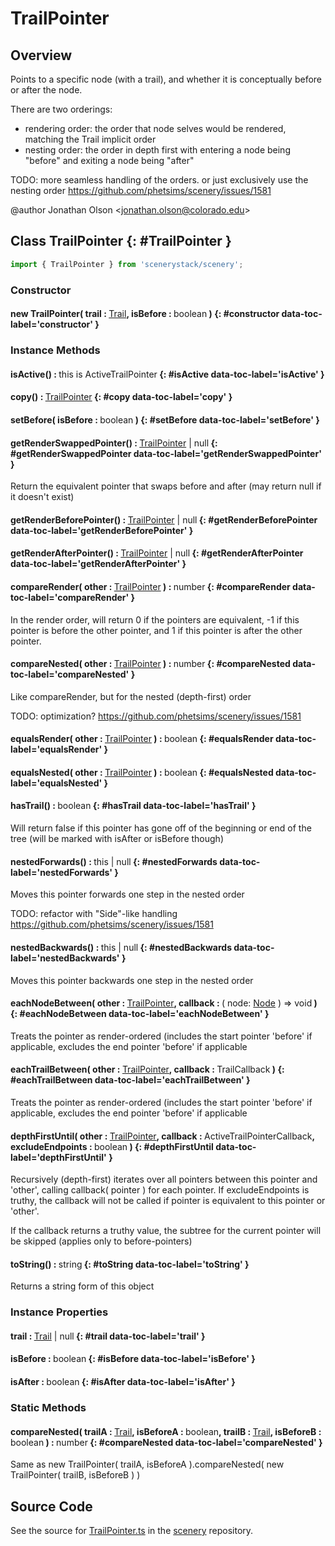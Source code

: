 # TrailPointer

## Overview

Points to a specific node (with a trail), and whether it is conceptually before or after the node.

There are two orderings:
- rendering order: the order that node selves would be rendered, matching the Trail implicit order
- nesting order:   the order in depth first with entering a node being "before" and exiting a node being "after"

TODO: more seamless handling of the orders. or just exclusively use the nesting order https://github.com/phetsims/scenery/issues/1581

@author Jonathan Olson &lt;jonathan.olson@colorado.edu&gt;

## Class TrailPointer {: #TrailPointer }


```js
import { TrailPointer } from 'scenerystack/scenery';
```
### Constructor

#### new TrailPointer( trail : <span style="font-weight: 400;">[Trail](../scenery/Trail.md)</span>, isBefore : <span style="font-weight: 400;"><span style="color: hsla(calc(var(--md-hue) + 180deg),80%,40%,1);">boolean</span></span> ) {: #constructor data-toc-label='constructor' }

### Instance Methods

#### isActive() : <span style="font-weight: 400;"><span style="color: hsla(calc(var(--md-hue) + 180deg),80%,40%,1);">this</span> is ActiveTrailPointer</span> {: #isActive data-toc-label='isActive' }

#### copy() : <span style="font-weight: 400;">[TrailPointer](../scenery/TrailPointer.md)</span> {: #copy data-toc-label='copy' }

#### setBefore( isBefore : <span style="font-weight: 400;"><span style="color: hsla(calc(var(--md-hue) + 180deg),80%,40%,1);">boolean</span></span> ) {: #setBefore data-toc-label='setBefore' }

#### getRenderSwappedPointer() : <span style="font-weight: 400;">[TrailPointer](../scenery/TrailPointer.md) | <span style="color: hsla(calc(var(--md-hue) + 180deg),80%,40%,1);">null</span></span> {: #getRenderSwappedPointer data-toc-label='getRenderSwappedPointer' }

Return the equivalent pointer that swaps before and after (may return null if it doesn't exist)

#### getRenderBeforePointer() : <span style="font-weight: 400;">[TrailPointer](../scenery/TrailPointer.md) | <span style="color: hsla(calc(var(--md-hue) + 180deg),80%,40%,1);">null</span></span> {: #getRenderBeforePointer data-toc-label='getRenderBeforePointer' }

#### getRenderAfterPointer() : <span style="font-weight: 400;">[TrailPointer](../scenery/TrailPointer.md) | <span style="color: hsla(calc(var(--md-hue) + 180deg),80%,40%,1);">null</span></span> {: #getRenderAfterPointer data-toc-label='getRenderAfterPointer' }

#### compareRender( other : <span style="font-weight: 400;">[TrailPointer](../scenery/TrailPointer.md)</span> ) : <span style="font-weight: 400;"><span style="color: hsla(calc(var(--md-hue) + 180deg),80%,40%,1);">number</span></span> {: #compareRender data-toc-label='compareRender' }

In the render order, will return 0 if the pointers are equivalent, -1 if this pointer is before the
other pointer, and 1 if this pointer is after the other pointer.

#### compareNested( other : <span style="font-weight: 400;">[TrailPointer](../scenery/TrailPointer.md)</span> ) : <span style="font-weight: 400;"><span style="color: hsla(calc(var(--md-hue) + 180deg),80%,40%,1);">number</span></span> {: #compareNested data-toc-label='compareNested' }

Like compareRender, but for the nested (depth-first) order

TODO: optimization? https://github.com/phetsims/scenery/issues/1581

#### equalsRender( other : <span style="font-weight: 400;">[TrailPointer](../scenery/TrailPointer.md)</span> ) : <span style="font-weight: 400;"><span style="color: hsla(calc(var(--md-hue) + 180deg),80%,40%,1);">boolean</span></span> {: #equalsRender data-toc-label='equalsRender' }

#### equalsNested( other : <span style="font-weight: 400;">[TrailPointer](../scenery/TrailPointer.md)</span> ) : <span style="font-weight: 400;"><span style="color: hsla(calc(var(--md-hue) + 180deg),80%,40%,1);">boolean</span></span> {: #equalsNested data-toc-label='equalsNested' }

#### hasTrail() : <span style="font-weight: 400;"><span style="color: hsla(calc(var(--md-hue) + 180deg),80%,40%,1);">boolean</span></span> {: #hasTrail data-toc-label='hasTrail' }

Will return false if this pointer has gone off of the beginning or end of the tree (will be marked with isAfter or
isBefore though)

#### nestedForwards() : <span style="font-weight: 400;"><span style="color: hsla(calc(var(--md-hue) + 180deg),80%,40%,1);">this</span> | <span style="color: hsla(calc(var(--md-hue) + 180deg),80%,40%,1);">null</span></span> {: #nestedForwards data-toc-label='nestedForwards' }

Moves this pointer forwards one step in the nested order

TODO: refactor with "Side"-like handling https://github.com/phetsims/scenery/issues/1581

#### nestedBackwards() : <span style="font-weight: 400;"><span style="color: hsla(calc(var(--md-hue) + 180deg),80%,40%,1);">this</span> | <span style="color: hsla(calc(var(--md-hue) + 180deg),80%,40%,1);">null</span></span> {: #nestedBackwards data-toc-label='nestedBackwards' }

Moves this pointer backwards one step in the nested order

#### eachNodeBetween( other : <span style="font-weight: 400;">[TrailPointer](../scenery/TrailPointer.md)</span>, callback : <span style="font-weight: 400;">( node: [Node](../scenery/Node.md) ) =&gt; <span style="color: hsla(calc(var(--md-hue) + 180deg),80%,40%,1);">void</span></span> ) {: #eachNodeBetween data-toc-label='eachNodeBetween' }

Treats the pointer as render-ordered (includes the start pointer 'before' if applicable, excludes the end pointer
'before' if applicable

#### eachTrailBetween( other : <span style="font-weight: 400;">[TrailPointer](../scenery/TrailPointer.md)</span>, callback : <span style="font-weight: 400;">TrailCallback</span> ) {: #eachTrailBetween data-toc-label='eachTrailBetween' }

Treats the pointer as render-ordered (includes the start pointer 'before' if applicable, excludes the end pointer
'before' if applicable

#### depthFirstUntil( other : <span style="font-weight: 400;">[TrailPointer](../scenery/TrailPointer.md)</span>, callback : <span style="font-weight: 400;">ActiveTrailPointerCallback</span>, excludeEndpoints : <span style="font-weight: 400;"><span style="color: hsla(calc(var(--md-hue) + 180deg),80%,40%,1);">boolean</span></span> ) {: #depthFirstUntil data-toc-label='depthFirstUntil' }

Recursively (depth-first) iterates over all pointers between this pointer and 'other', calling
callback( pointer ) for each pointer. If excludeEndpoints is truthy, the callback will not be
called if pointer is equivalent to this pointer or 'other'.

If the callback returns a truthy value, the subtree for the current pointer will be skipped
(applies only to before-pointers)

#### toString() : <span style="font-weight: 400;"><span style="color: hsla(calc(var(--md-hue) + 180deg),80%,40%,1);">string</span></span> {: #toString data-toc-label='toString' }

Returns a string form of this object

### Instance Properties

#### trail : <span style="font-weight: 400;">[Trail](../scenery/Trail.md) | <span style="color: hsla(calc(var(--md-hue) + 180deg),80%,40%,1);">null</span></span> {: #trail data-toc-label='trail' }

#### isBefore : <span style="font-weight: 400;"><span style="color: hsla(calc(var(--md-hue) + 180deg),80%,40%,1);">boolean</span></span> {: #isBefore data-toc-label='isBefore' }

#### isAfter : <span style="font-weight: 400;"><span style="color: hsla(calc(var(--md-hue) + 180deg),80%,40%,1);">boolean</span></span> {: #isAfter data-toc-label='isAfter' }

### Static Methods

#### compareNested( trailA : <span style="font-weight: 400;">[Trail](../scenery/Trail.md)</span>, isBeforeA : <span style="font-weight: 400;"><span style="color: hsla(calc(var(--md-hue) + 180deg),80%,40%,1);">boolean</span></span>, trailB : <span style="font-weight: 400;">[Trail](../scenery/Trail.md)</span>, isBeforeB : <span style="font-weight: 400;"><span style="color: hsla(calc(var(--md-hue) + 180deg),80%,40%,1);">boolean</span></span> ) : <span style="font-weight: 400;"><span style="color: hsla(calc(var(--md-hue) + 180deg),80%,40%,1);">number</span></span> {: #compareNested data-toc-label='compareNested' }

Same as new TrailPointer( trailA, isBeforeA ).compareNested( new TrailPointer( trailB, isBeforeB ) )



## Source Code

See the source for [TrailPointer.ts](https://github.com/phetsims/scenery/blob/main/js/util/TrailPointer.ts) in the [scenery](https://github.com/phetsims/scenery) repository.

